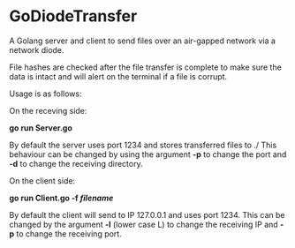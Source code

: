 # GoDiodeTransfer
A Golang server and client to send files over an air-gapped network via a network diode.

File hashes are checked after the file transfer is complete to make sure the data is intact and will alert on the terminal if a file is corrupt.

Usage is as follows:


On the receving side:

__go run Server.go__

By default the server uses port 1234 and stores transferred files to ./
This behaviour can be changed by using the argument __-p__ to change the port and __-d__ to change the receiving directory.


On the client side:

__go run Client.go -f *filename*__

By default the client will send to IP 127.0.0.1 and uses port 1234.
This can be changed by the argument __-l__ (lower case L) to change the receiving IP and __-p__ to change the receiving port.
